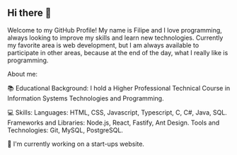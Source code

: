 ## Hi there 👋

Welcome to my GitHub Profile! 
My name is Filipe and I love programming, always looking to improve my skills and learn new technologies. Currently my favorite area is web development, but I am always available to participate in other areas, because at the end of the day, what I really like is programming. 

About me:

  📚 Educational Background: I hold a Higher Professional Technical Course in Information Systems Technologies and Programming.
  
  💻 Skills:
      Languages: HTML, CSS, Javascript, Typescript, C, C#, Java, SQL.
      Frameworks and Libraries: Node.js, React, Fastify, Ant Design.
      Tools and Technologies: Git, MySQL, PostgreSQL.

  🔭 I'm currently working on a start-ups website.


